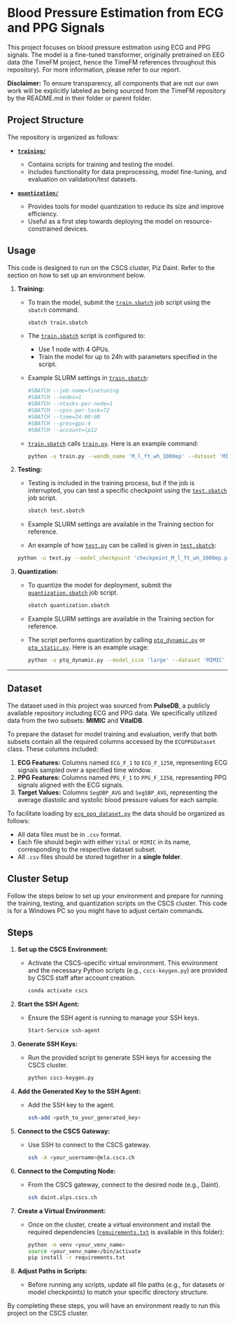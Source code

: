 # Blood Pressure Estimation from ECG and PPG Signals

This project focuses on blood pressure estimation using ECG and PPG signals. The model is a fine-tuned transformer, originally pretrained on EEG data (the TimeFM project, hence the TimeFM references throughout this repository). For more information, please refer to our report.

**Disclaimer:** To ensure transparency, all components that are not our own work will be explicitly labeled as being sourced from the TimeFM repository by the README.md in their folder or parent folder.

## Project Structure

The repository is organized as follows:

- **[`training/`](https://github.com/dsenti/ECG-PPG-2-BP/tree/main/training)**
  - Contains scripts for training and testing the model.
  - Includes functionality for data preprocessing, model fine-tuning, and evaluation on validation/test datasets.
  
- **[`quantization/`](https://github.com/dsenti/ECG-PPG-2-BP/tree/main/quantization)**
  - Provides tools for model quantization to reduce its size and improve efficiency.
  - Useful as a first step towards deploying the model on resource-constrained devices.


## Usage

This code is designed to run on the CSCS cluster, Piz Daint. Refer to the section on how to set up an environment below.

1. **Training:**
   - To train the model, submit the [`train.sbatch`](https://github.com/dsenti/ECG-PPG-2-BP/blob/main/train.sbatch) job script using the `sbatch` command.
     ```bash
     sbatch train.sbatch
     ```
   - The [`train.sbatch`](https://github.com/dsenti/ECG-PPG-2-BP/blob/main/train.sbatch) script is configured to:
     - Use 1 node with 4 GPUs.
     - Train the model for up to 24h with parameters specified in the script.
   - Example SLURM settings in [`train.sbatch`](https://github.com/dsenti/ECG-PPG-2-BP/blob/main/train.sbatch):
     ```bash
     #SBATCH --job-name=finetuning
     #SBATCH --nodes=1
     #SBATCH --ntasks-per-node=1
     #SBATCH --cpus-per-task=72
     #SBATCH --time=24:00:00
     #SBATCH --gres=gpu:4
     #SBATCH --account=lp12
     ```

   - [`train.sbatch`](https://github.com/dsenti/ECG-PPG-2-BP/blob/main/train.sbatch) calls [`train.py`](https://github.com/dsenti/ECG-PPG-2-BP/blob/main/training/train.py). Here is an example command:
     ```bash
     python -u train.py --wandb_name 'M_l_ft_wh_1000ep' --dataset 'MIMIC' --model_size 'large' --num_epochs 1000 --pretrained True --freeze_backbone False --patience 50 --learning_rate 1e-4 --batch_size 1024
     ```

2. **Testing:**
   - Testing is included in the training process, but if the job is interrupted, you can test a specific checkpoint using the [`test.sbatch`](https://github.com/dsenti/ECG-PPG-2-BP/blob/main/test.sbatch) job script.
     ```bash
     sbatch test.sbatch
     ```
   - Example SLURM settings are available in the Training section for reference.

   -  An example of how [`test.py`](https://github.com/dsenti/ECG-PPG-2-BP/blob/main/training/test.py) can be called is given in [`test.sbatch`](https://github.com/dsenti/ECG-PPG-2-BP/blob/main/test.sbatch):
     ```bash
     python -u test.py --model_checkpoint 'checkpoint_M_l_ft_wh_1000ep.pt' --dataset 'MIMIC' --model_size 'large' --batch_size 1024
     ```

3. **Quantization:**
   - To quantize the model for deployment, submit the [`quantization.sbatch`](https://github.com/dsenti/ECG-PPG-2-BP/blob/main/quantization.sbatch) job script.
     ```bash
     sbatch quantization.sbatch
     ```
   - Example SLURM settings are available in the Training section for reference.

   - The script performs quantization by calling [`ptq_dynamic.py`](https://github.com/dsenti/ECG-PPG-2-BP/blob/main/quantization/ptq_dynamic.py) or [`ptq_static.py`](https://github.com/dsenti/ECG-PPG-2-BP/blob/main/quantization/ptq_static.py). Here is an example usage:
     ```bash
     python -u ptq_dynamic.py --model_size 'large' --dataset 'MIMIC' --model_checkpoint 'final_model_M_l_ft_wh_100ep.ckpt' --batch_size 64
     ```

---

## Dataset

The dataset used in this project was sourced from **PulseDB**, a publicly available repository including ECG and PPG data. We specifically utilized data from the two subsets: **MIMIC** and **VitalDB**.

To prepare the dataset for model training and evaluation, verify that both subsets contain all the required columns accessed by the `ECGPPGDataset` class. These columns included:

1. **ECG Features:** Columns named `ECG_F_1` to `ECG_F_1250`, representing ECG signals sampled over a specified time window.
2. **PPG Features:** Columns named `PPG_F_1` to `PPG_F_1250`, representing PPG signals aligned with the ECG signals.
3. **Target Values:** Columns `SegDBP_AVG` and `SegSBP_AVG`, representing the average diastolic and systolic blood pressure values for each sample.

To facilitate loading by [`ecg_ppg_dataset.py`](https://github.com/dsenti/ECG-PPG-2-BP/blob/main/training/datasets/ecg_ppg_dataset.py) the data should be organized as follows:
- All data files must be in `.csv` format.
- Each file should begin with either `Vital` or `MIMIC` in its name, corresponding to the respective dataset subset.
- All `.csv` files should be stored together in a **single folder**.


## Cluster Setup

Follow the steps below to set up your environment and prepare for running the training, testing, and quantization scripts on the CSCS cluster. This code is for a Windows PC so you might have to adjust certain commands.

## Steps

1. **Set up the CSCS Environment:**
   - Activate the CSCS-specific virtual environment. This environment and the necessary Python scripts (e.g., `cscs-keygen.py`) are provided by CSCS staff after account creation.
     ```bash
     conda activate cscs
     ```

2. **Start the SSH Agent:**
   - Ensure the SSH agent is running to manage your SSH keys.
     ```bash
     Start-Service ssh-agent
     ```

3. **Generate SSH Keys:**
   - Run the provided script to generate SSH keys for accessing the CSCS cluster.
     ```bash
     python cscs-keygen.py
     ```

4. **Add the Generated Key to the SSH Agent:**
   - Add the SSH key to the agent.
     ```bash
     ssh-add <path_to_your_generated_key>
     ```

5. **Connect to the CSCS Gateway:**
   - Use SSH to connect to the CSCS gateway.
     ```bash
     ssh -A <your_username>@ela.cscs.ch
     ```

6. **Connect to the Computing Node:**
   - From the CSCS gateway, connect to the desired node (e.g., Daint).
     ```bash
     ssh daint.alps.cscs.ch
     ```

7. **Create a Virtual Environment:**
   - Once on the cluster, create a virtual environment and install the required dependencies ([`requirements.txt`](https://github.com/dsenti/ECG-PPG-2-BP/blob/main/requirements) is available in this folder):
     ```bash
     python -m venv <your_venv_name>
     source <your_venv_name>/bin/activate
     pip install -r requirements.txt
     ```

8. **Adjust Paths in Scripts:**
   - Before running any scripts, update all file paths (e.g., for datasets or model checkpoints) to match your specific directory structure.

By completing these steps, you will have an environment ready to run this project on the CSCS cluster.
